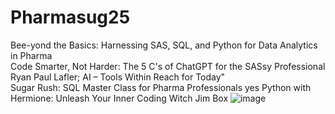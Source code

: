 # Pharmasug25
Bee-yond the Basics: Harnessing SAS, SQL, and Python for Data Analytics in Pharma		
Code Smarter, Not Harder: The 5 C's of ChatGPT for the SASsy Professional		Ryan Paul Lafler; 
AI – Tools Within Reach for Today"		
Sugar Rush: SQL Master Class for Pharma Professionals	yes	
Python with Hermione: Unleash Your Inner Coding Witch		Jim Box
![image](https://github.com/user-attachments/assets/6f8fb302-94c0-4ba9-89e7-04930c5eeee6)
